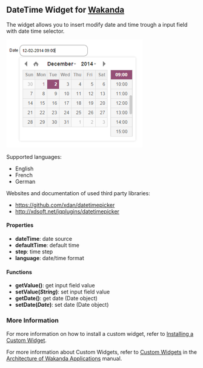 ## DateTime Widget for [Wakanda](http://wakanda.org)
The widget allows you to insert modify date and time trough a input field with date time selector.

![JQDateTime Widget](/doc/timepicker.png?raw=true)

Supported languages:
* English
* French
* German

Websites and documentation of used third party libraries: 
* https://github.com/xdan/datetimepicker
* http://xdsoft.net/jqplugins/datetimepicker

#### Properties
* __dateTime__: date source
* __defaultTime__: default time
* __step__: time step
* __language__: date/time format

#### Functions
* __getValue()__: get input field value
* __setValue(_String_)__: set input field value
* __getDate()__: get date (Date object)
* __setDate(_Date_)__: set date (Date object)

### More Information
For more information on how to install a custom widget, refer to [Installing a Custom Widget](http://doc.wakanda.org/WakandaStudio0/help/Title/en/page3869.html#1027761).

For more information about Custom Widgets, refer to [Custom Widgets](http://doc.wakanda.org/Wakanda0.v5/help/Title/en/page3863.html "Custom Widgets") in the [Architecture of Wakanda Applications](http://doc.wakanda.org/Wakanda0.v5/help/Title/en/page3844.html "Architecture of Wakanda Applications") manual.
